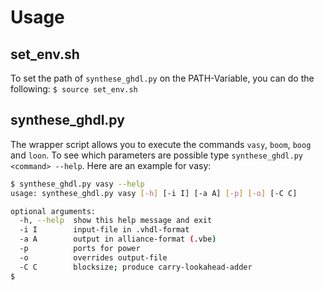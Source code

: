 # Usage

## set_env.sh

To set the path of `synthese_ghdl.py` on
the PATH-Variable, you can do the following:
`$ source set_env.sh`

## synthese_ghdl.py
The wrapper script allows you to execute
the commands `vasy`, `boom`, `boog` and `loon`.
To see which parameters are possible type 
`synthese_ghdl.py <command> --help`.
Here are an example for vasy:
```bash
$ synthese_ghdl.py vasy --help
usage: synthese_ghdl.py vasy [-h] [-i I] [-a A] [-p] [-o] [-C C]

optional arguments:
  -h, --help  show this help message and exit
  -i I        input-file in .vhdl-format
  -a A        output in alliance-format (.vbe)
  -p          ports for power
  -o          overrides output-file
  -C C        blocksize; produce carry-lookahead-adder
$
```
